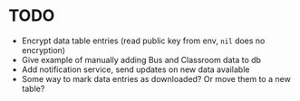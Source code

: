 # TODO

* Encrypt data table entries (read public key from env, `nil` does no encryption)
* Give example of manually adding Bus and Classroom data to db
* Add notification service, send updates on new data available
* Some way to mark data entries as downloaded? Or move them to a new table?

